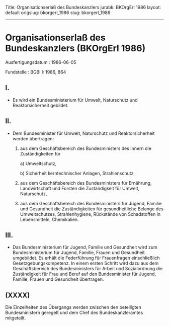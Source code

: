 Title: Organisationserlaß des Bundeskanzlers
jurabk: BKOrgErl 1986
layout: default
origslug: bkorgerl_1986
slug: bkorgerl_1986

---

# Organisationserlaß des Bundeskanzlers (BKOrgErl 1986)

Ausfertigungsdatum
:   1986-06-05

Fundstelle
:   BGBl I: 1986, 864



## I.


*   Es wird ein Bundesministerium für Umwelt, Naturschutz und
    Reaktorsicherheit gebildet.





## II.


*   Dem Bundesminister für Umwelt, Naturschutz und Reaktorsicherheit
    werden übertragen:

    1.  aus dem Geschäftsbereich des Bundesministers des Innern die
        Zuständigkeiten für

        a)  Umweltschutz,


        b)  Sicherheit kerntechnischer Anlagen, Strahlenschutz,





    2.  aus dem Geschäftsbereich des Bundesministers für Ernährung,
        Landwirtschaft und Forsten die Zuständigkeit für Umwelt, Naturschutz,


    3.  aus dem Geschäftsbereich des Bundesministers für Jugend, Familie und
        Gesundheit die Zuständigkeiten für gesundheitliche Belange des
        Umweltschutzes, Strahlenhygiene, Rückstände von Schadstoffen in
        Lebensmitteln, Chemikalien.








## III.


*   Das Bundesministerium für Jugend, Familie und Gesundheit wird zum
    Bundesministerium für Jugend, Familie, Frauen und Gesundheit
    umgebildet. Es erhält die Federführung für Frauenfragen einschließlich
    Gesetzgebungskompetenz. In einem ersten Schritt wird dazu aus dem
    Geschäftsbereich des Bundesministers für Arbeit und Sozialordnung die
    Zuständigkeit für Frau und Beruf auf den Bundesminister für Jugend,
    Familie, Frauen und Gesundheit übertragen.





## (XXXX)

Die Einzelheiten des Übergangs werden zwischen den beteiligten
Bundesministern geregelt und dem Chef des Bundeskanzleramtes
mitgeteilt.

